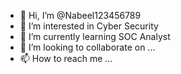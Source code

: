 - 👋 Hi, I’m @Nabeel123456789
- 👀 I’m interested in Cyber Security
- 🌱 I’m currently learning SOC Analyst
- 💞️ I’m looking to collaborate on ...
- 📫 How to reach me ...

<!---
Nabeel123456789/Nabeel123456789 is a ✨ special ✨ repository because its `README.md` (this file) appears on your GitHub profile.
You can click the Preview link to take a look at your changes.
--->
